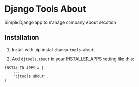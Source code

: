 # Django Tools About

Simple Django app to manage company About secction

## Installation

1. Install with pip install `django-tools-about`.

2. Add `djtools.about` to your INSTALLED_APPS setting like this:
```
INSTALLED_APPS = [
    ...
    'djtools.about',
]
```
